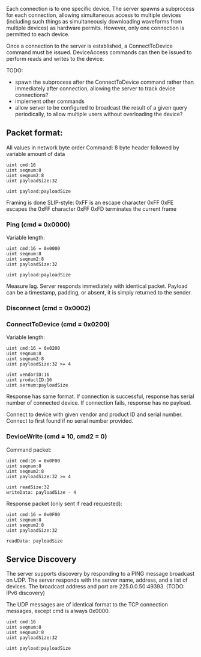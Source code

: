 
Each connection is to one specific device. The server spawns a subprocess for each connection, allowing simultaneous access to multiple devices (including such things as simultaneously downloading waveforms from multiple devices) as hardware permits. However, only one connection is permitted to each device.

Once a connection to the server is established, a ConnectToDevice command must be issued. DeviceAccess commands can then be issued to perform reads and writes to the device.

TODO:

* spawn the subprocess after the ConnectToDevice command rather than immediately after connection, allowing the server to track device connections?
* implement other commands
* allow server to be configured to broadcast the result of a given query periodically, to allow multiple users without overloading the device?


## Packet format:

All values in network byte order
Command: 8 byte header followed by variable amount of data

	uint cmd:16
	uint seqnum:8
	uint seqnum2:8
	uint payloadSize:32
	
	uint payload:payloadSize

Framing is done SLIP-style:
0xFF is an escape character
0xFF 0xFE escapes the 0xFF character
0xFF 0xFD terminates the current frame


### Ping (cmd = 0x0000)

Variable length:

	uint cmd:16 = 0x0000
	uint seqnum:8
	uint seqnum2:8
	uint payloadSize:32
	
	uint payload:payloadSize

Measure lag. Server responds immediately with identical packet. Payload can be a timestamp, padding, or absent, it is simply returned to the sender.


### Disconnect (cmd = 0x0002)


### ConnectToDevice (cmd = 0x0200)

Variable length:

	uint cmd:16 = 0x0200
	uint seqnum:8
	uint seqnum2:8
	uint payloadSize:32 >= 4
	
	uint vendorID:16
	uint productID:16
	uint sernum:payloadSize

Response has same format. If connection is successful, response has serial number of connected device. If connection fails, response has no payload.

Connect to device with given vendor and product ID and serial number. Connect to first found if no serial number provided.


### DeviceWrite (cmd = 10, cmd2 = 0)

Command packet:

	uint cmd:16 = 0x0F00
	uint seqnum:8
	uint seqnum2:8
	uint payloadSize:32 >= 4
	
	uint readSize:32
	writeData: payloadSize - 4

Response packet (only sent if read requested):

	uint cmd:16 = 0x0F00
	uint seqnum:8
	uint seqnum2:8
	uint payloadSize:32
	
	readData: payloadSize


## Service Discovery

The server supports discovery by responding to a PING message broadcast on UDP. The server responds with the server name, address, and a list of devices.
The broadcast address and port are 225.0.0.50:49393. (TODO: IPv6 discovery)

The UDP messages are of identical format to the TCP connection messages, except cmd is always 0x0000.

	uint cmd:16
	uint seqnum:8
	uint seqnum2:8
	uint payloadSize:32
	
	uint payload:payloadSize
